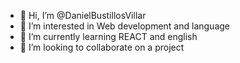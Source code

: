 - 👋 Hi, I’m @DanielBustillosVillar
- 👀 I’m interested in Web development and language
- 🌱 I’m currently learning REACT and english
- 💞️ I’m looking to collaborate on a project


<!---
DanielBustillosVillar/DanielBustillosVillar is a ✨ special ✨ repository because its `README.md` (this file) appears on your GitHub profile.
You can click the Preview link to take a look at your changes.
--->
